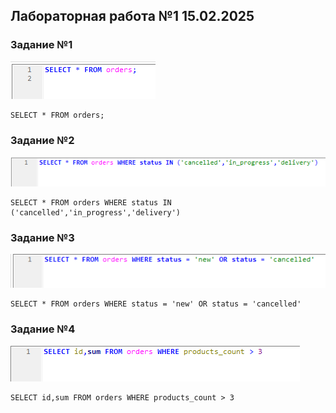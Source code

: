 ## Лабораторная работа №1 15.02.2025
### Задание №1
![](/LabW1/1.png)
```
SELECT * FROM orders;
```
### Задание №2
![](/LabW1/2.png)
```
SELECT * FROM orders WHERE status IN ('cancelled','in_progress','delivery')
```
### Задание №3
![](/LabW1/3.png)
```
SELECT * FROM orders WHERE status = 'new' OR status = 'cancelled'
```
### Задание №4
![](/LabW1/4.png)
```
SELECT id,sum FROM orders WHERE products_count > 3
```
